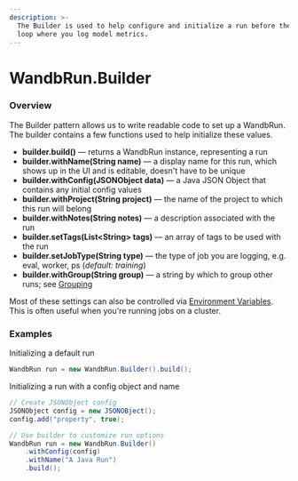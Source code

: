 ```yaml
---
description: >-
  The Builder is used to help configure and initialize a run before the training
  loop where you log model metrics.
---
```


# WandbRun.Builder

### Overview

The Builder pattern allows us to write readable code to set up a WandbRun. The builder contains a few functions used to help initialize these values.

* **builder.build\(\)** — returns a WandbRun instance, representing a run 
* **builder.withName\(String name\)** — a display name for this run, which shows up in the UI and is editable, doesn't have to be unique
* **builder.withConfig\(JSONObject data\)** — a Java JSON Object that contains any initial config values
* **builder.withProject\(String project\)** — the name of the project to which this run will belong
* **builder.withNotes\(String notes\)** — a description associated with the run
* **builder.setTags\(List&lt;String&gt; tags\)** — an array of tags to be used with the run
* **builder.setJobType\(String type\)** — the type of job you are logging, e.g. eval, worker, ps \(_default: training_\)
* **builder.withGroup\(String group\)** — a string by which to group other runs; see [Grouping](../../guides/grouping.md)

Most of these settings can also be controlled via [Environment Variables](../../library/environment-variables.md). This is often useful when you're running jobs on a cluster.

### Examples

Initializing a default run

```java
WandbRun run = new WandbRun.Builder().build();
```

Initializing a run with a config object and name

```java
// Create JSONObject config
JSONObject config = new JSONOBject();
config.add("property", true);

// Use builder to customize run options
WandbRun run = new WandbRun.Builder()
    .withConfig(config)
    .withName("A Java Run")
    .build();
```

 



